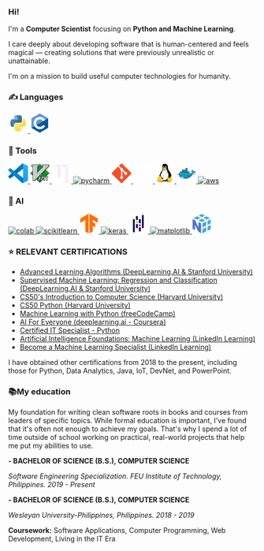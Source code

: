 ### Hi!

I'm a **Computer Scientist** focusing on **Python and Machine Learning**.

I care deeply about developing software that is human-centered and feels magical — creating solutions that were previously unrealistic or unattainable.

I'm on a mission to build useful computer technologies for humanity.

### ✍️ Languages
<a href="https://www.python.org" target="_blank"> <img src="https://github.com/devicons/devicon/blob/master/icons/python/python-original.svg" alt="python" width="40" height="40"/> </a>
<a href="https://cs50.harvard.edu/x/2023/weeks/1/" target="_blank"> <img src="https://github.com/devicons/devicon/blob/master/icons/c/c-original.svg" alt="clang" width="40" height="40"/> </a>
 
### 🧰 Tools
<a href="https://code.visualstudio.com" target="_blank"> <img src="https://github.com/devicons/devicon/blob/master/icons/vscode/vscode-original.svg" alt="vscode" width="40" height="40"/> </a>
<a href="https://www.vim.org" target="_blank"> <img src="https://github.com/devicons/devicon/blob/master/icons/vim/vim-original.svg" alt="vim" width="40" height="40"/> </a>
<a href="https://www.nano-editor.org" target="_blank"> <img src="https://github.com/ralphcajipe/ralphcajipe/blob/main/images/Nano.svg" alt="nano" width="40" height="40"/> </a>
<a href="https://www.jetbrains.com/pycharm" target="_blank"> <img src="https://resources.jetbrains.com/storage/products/company/brand/logos/PyCharm_icon.svg?_gl=1*1247uew*_ga*NTQ2NTE4ODk1LjE2ODc3MTgwOTI.*_ga_9J976DJZ68*MTY4NzcxODA5MS4xLjEuMTY4NzcxODExMy40NS4wLjA.&_ga=2.37694048.1980823379.1687718092-546518895.1687718092" alt="pycharm" width="40" height="40"/> </a>
<a href="https://git-scm.com" target="_blank"> <img src="https://github.com/devicons/devicon/blob/master/icons/git/git-original.svg" alt="git" width="40" height="40"/> </a>
<a href="https://github.com" target="_blank"> <img src="https://github.com/ralphcajipe/ralphcajipe/blob/main/images/github.png" alt="github" width="40" height="40"/> </a>
<a href="https://www.linux.org" target="_blank"> <img src="https://github.com/devicons/devicon/blob/master/icons/linux/linux-original.svg" alt="linux" width="40" height="40"/> </a>
<a href="https://www.docker.com" target="_blank"> <img src="https://github.com/devicons/devicon/blob/master/icons/docker/docker-original.svg" alt="docker" width="40" height="40"/> </a>
<a href="https://aws.amazon.com" target="_blank"> <img src="https://upload.wikimedia.org/wikipedia/commons/9/93/Amazon_Web_Services_Logo.svg" alt="aws" width="40" height="40"/> </a>

### 🧠 AI
<a href="https://colab.research.google.com" target="_blank"> <img src="https://colab.research.google.com/img/colab_favicon_256px.png" alt="colab" width="40" height="40"/> </a>
<a href="https://scikit-learn.org/stable" target="_blank"> <img src="https://upload.wikimedia.org/wikipedia/commons/0/05/Scikit_learn_logo_small.svg" alt="scikitlearn" width="40" height="40"/> </a>
<a href="https://www.tensorflow.org/" target="_blank"> <img src="https://github.com/devicons/devicon/blob/master/icons/tensorflow/tensorflow-original.svg" alt="tensorflow" width="40" height="40"/> </a>
<a href="https://keras.io" target="_blank"> <img src="https://upload.wikimedia.org/wikipedia/commons/a/ae/Keras_logo.svg" alt="keras" width="40" height="40"/> </a>
<a href="https://pandas.pydata.org" target="_blank"> <img src="https://github.com/devicons/devicon/blob/master/icons/pandas/pandas-original.svg" alt="pandas" width="40" height="40"/> </a>
<a href="https://matplotlib.org" target="_blank"> <img src="https://upload.wikimedia.org/wikipedia/commons/0/01/Created_with_Matplotlib-logo.svg" alt="matplotlib" width="40" height="40"/> </a>
<a href="https://numpy.org" target="_blank"> <img src="https://github.com/devicons/devicon/blob/master/icons/numpy/numpy-original.svg" alt="numpy" width="40" height="40"/> </a>

### ⭐ RELEVANT CERTIFICATIONS

* [Advanced Learning Algorithms (DeepLearning.AI & Stanford University)](https://www.coursera.org/account/accomplishments/certificate/9TKKNUDQQ8AE)
* [Supervised Machine Learning: Regression and Classification (DeepLearning.AI & Stanford University)](https://www.coursera.org/account/accomplishments/certificate/4P5HTS445C9U)
* [CS50's Introduction to Computer Science (Harvard University)](https://certificates.cs50.io/adc2f033-16f9-4d58-bd33-f48431c2a92e.pdf?size=letter)
* [CS50 Python (Harvard University)](https://certificates.cs50.io/a2df9b8d-b01a-46f4-bca2-25d9082c8c33.pdf?size=letter)
* [Machine Learning with Python (freeCodeCamp)](https://www.freecodecamp.org/certification/ralphcajipe/machine-learning-with-python-v7)
* [AI For Everyone (deeplearning.ai - Coursera)](https://www.coursera.org/account/accomplishments/certificate/KAVAW28N32DQ)
* [Certified IT Specialist - Python](https://www.credly.com/badges/3c723206-75b7-4689-80d0-454bc03ad6ab)
* [Artificial Intelligence Foundations: Machine Learning (LinkedIn Learning)](https://drive.google.com/file/d/1zRBmMjQUZtSX5DwyFtoOdKy3jgO233nn/view)
* [Become a Machine Learning Specialist (LinkedIn Learning)](https://drive.google.com/file/d/1O7Xs4v7fXaz0qpkW89MvNPJIcGSouB6o/view)

 I have obtained other certifications from 2018 to the present, including those for Python, Data Analytics, Java, IoT, DevNet, and PowerPoint.

### 📚My education

My foundation for writing clean software roots in books and courses from leaders of specific topics. While formal education is important, I've found that it's often not enough to achieve my goals. That's why I spend a lot of time outside of school working on practical, real-world projects that help me put my abilities to use.

**- BACHELOR OF SCIENCE (B.S.), COMPUTER SCIENCE**

_Software Engineering Specialization. FEU Institute of Technology, Philippines. 2019 - Present_

**- BACHELOR OF SCIENCE (B.S.), COMPUTER SCIENCE**

_Wesleyan University-Philippines, Philippines. 2018 - 2019_

**Coursework:** Software Applications, Computer Programming, Web Development, Living in the IT Era
